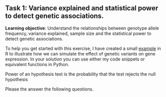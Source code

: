 
## Task 1: Variance explained and statistical power to detect genetic associations.
**Learning objective**: Understand the relationships between genotype allele frequency, variance explained, sample size and the statistical power to detect genetic associations.

To help you get started with this exercise, I have created a small [example](https://github.com/kauralasoo/MTAT.03.239_Bioinformatics/blob/master/QTL_analysis/simulating_genetic_associations.md) in R to illustrate how we can simulate the effect of genetic variants on gene expression. In your solution you can use either my code snippets or equivalent functions in Python. 

Power of an hypothesis test is the probability that the test rejects the null hypothesis 

Please the answer the following questions. 
<!--stackedit_data:
eyJoaXN0b3J5IjpbMTkwNTYwNzE5MSwxOTA2ODU0Nzk4XX0=
-->